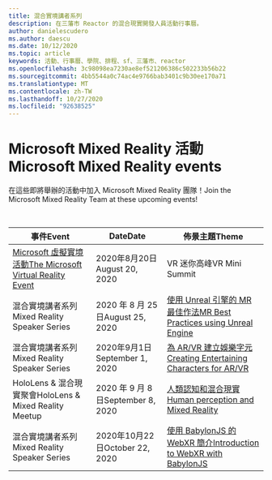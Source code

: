 ```yaml
---
title: 混合實境講者系列
description: 在三藩市 Reactor 的混合現實開發人員活動行事曆。
author: danielescudero
ms.author: daescu
ms.date: 10/12/2020
ms.topic: article
keywords: 活動、行事曆、學院、排程、sf、三藩市、reactor
ms.openlocfilehash: 3c98098ea7230ae8ef521206386c502233b56b22
ms.sourcegitcommit: 4bb5544a0c74ac4e9766bab3401c9b30ee170a71
ms.translationtype: MT
ms.contentlocale: zh-TW
ms.lasthandoff: 10/27/2020
ms.locfileid: "92638525"
---
```

# <a name="microsoft-mixed-reality-events"></a><span data-ttu-id="12e99-104">Microsoft Mixed Reality 活動</span><span class="sxs-lookup"><span data-stu-id="12e99-104">Microsoft Mixed Reality events</span></span>

<span data-ttu-id="12e99-105">在這些即將舉辦的活動中加入 Microsoft Mixed Reality 團隊！</span><span class="sxs-lookup"><span data-stu-id="12e99-105">Join the Microsoft Mixed Reality Team at these upcoming events!</span></span>

<br>

|<span data-ttu-id="12e99-106">事件</span><span class="sxs-lookup"><span data-stu-id="12e99-106">Event</span></span>|<span data-ttu-id="12e99-107">Date</span><span class="sxs-lookup"><span data-stu-id="12e99-107">Date</span></span>|<span data-ttu-id="12e99-108">佈景主題</span><span class="sxs-lookup"><span data-stu-id="12e99-108">Theme</span></span>|
|-------------|-------------|-----|
| [<span data-ttu-id="12e99-109">Microsoft 虛擬實境活動</span><span class="sxs-lookup"><span data-stu-id="12e99-109">The Microsoft Virtual Reality Event</span></span>](https://www.meetup.com/hololens-mr/events/272364822/)|<span data-ttu-id="12e99-110">2020年8月20日</span><span class="sxs-lookup"><span data-stu-id="12e99-110">August 20, 2020</span></span>|<span data-ttu-id="12e99-111">VR 迷你高峰</span><span class="sxs-lookup"><span data-stu-id="12e99-111">VR Mini Summit</span></span>|
| <span data-ttu-id="12e99-112">混合實境講者系列</span><span class="sxs-lookup"><span data-stu-id="12e99-112">Mixed Reality Speaker Series</span></span>|<span data-ttu-id="12e99-113">2020 年 8 月 25 日</span><span class="sxs-lookup"><span data-stu-id="12e99-113">August 25, 2020</span></span>|[<span data-ttu-id="12e99-114">使用 Unreal 引擎的 MR 最佳作法</span><span class="sxs-lookup"><span data-stu-id="12e99-114">MR Best Practices using Unreal Engine</span></span>](https://channel9.msdn.com/Shows/Docs-Mixed-Reality/Tips-and-Best-Practices-for-using-UE4-in-MR)|
| <span data-ttu-id="12e99-115">混合實境講者系列</span><span class="sxs-lookup"><span data-stu-id="12e99-115">Mixed Reality Speaker Series</span></span>|<span data-ttu-id="12e99-116">2020年9月1日</span><span class="sxs-lookup"><span data-stu-id="12e99-116">September 1, 2020</span></span>|[<span data-ttu-id="12e99-117">為 AR/VR 建立娛樂字元</span><span class="sxs-lookup"><span data-stu-id="12e99-117">Creating Entertaining Characters for AR/VR</span></span>](https://channel9.msdn.com/Shows/Docs-Mixed-Reality/Creating-Entertaining-Characters-for-Mixed-Reality)|
| <span data-ttu-id="12e99-118">HoloLens & 混合現實聚會</span><span class="sxs-lookup"><span data-stu-id="12e99-118">HoloLens & Mixed Reality Meetup</span></span>|<span data-ttu-id="12e99-119">2020 年 9 月 8 日</span><span class="sxs-lookup"><span data-stu-id="12e99-119">September 8, 2020</span></span>|[<span data-ttu-id="12e99-120">人類認知和混合現實</span><span class="sxs-lookup"><span data-stu-id="12e99-120">Human perception and Mixed Reality</span></span>](https://channel9.msdn.com/Shows/Docs-Mixed-Reality/Human-Perception-and-Mixed-Reality)|
| <span data-ttu-id="12e99-121">混合實境講者系列</span><span class="sxs-lookup"><span data-stu-id="12e99-121">Mixed Reality Speaker Series</span></span>|<span data-ttu-id="12e99-122">2020年10月22日</span><span class="sxs-lookup"><span data-stu-id="12e99-122">October 22, 2020</span></span>|[<span data-ttu-id="12e99-123">使用 BabylonJS 的 WebXR 簡介</span><span class="sxs-lookup"><span data-stu-id="12e99-123">Introduction to WebXR with BabylonJS</span></span>](https://channel9.msdn.com/Shows/Docs-Mixed-Reality/Adding-Augmented-Reality-to-your-Typescript-Project)|


